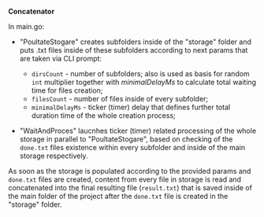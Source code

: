 **Concatenator**

In main.go:

-   "PoultateStogare" creates subfolders inside of the "storage" folder and puts .txt files inside of these subfolders according to next params that are taken via CLI prompt:

    -   `dirsCount` - number of subfolders; also is used as basis for random `int` multiplier together with _minimalDelayMs_ to calculate total waiting time for files creation;
    -   `filesCount` - number of files inside of every subfolder;
    -   `minimalDelayMs` - ticker (timer) delay that defines further total duration time of the whole creation process;

-   "WaitAndProces" laucnhes ticker (timer) related processing of the whole storage in parallel to "PoultateStogare", based on checking of the `done.txt` files existence within every subfolder and inside of the main storage respectively.

As soon as the storage is populated according to the provided params and `done.txt` files are created, content from every file in storage is read and concatenated into the final resulting file (`result.txt`) that is saved inside of the main folder of the project after the `done.txt` file is created in the "storage" folder.
